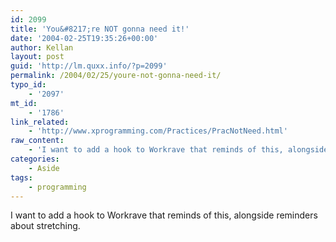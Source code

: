 ```yaml
---
id: 2099
title: 'You&#8217;re NOT gonna need it!'
date: '2004-02-25T19:35:26+00:00'
author: Kellan
layout: post
guid: 'http://lm.quxx.info/?p=2099'
permalink: /2004/02/25/youre-not-gonna-need-it/
typo_id:
    - '2097'
mt_id:
    - '1786'
link_related:
    - 'http://www.xprogramming.com/Practices/PracNotNeed.html'
raw_content:
    - 'I want to add a hook to Workrave that reminds of this, alongside reminders about stretching.'
categories:
    - Aside
tags:
    - programming
---
```


I want to add a hook to Workrave that reminds of this, alongside reminders about stretching.
